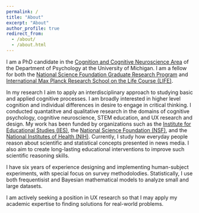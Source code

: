 ```yaml
---
permalink: /
title: "About"
excerpt: "About"
author_profile: true
redirect_from: 
  - /about/
  - /about.html
---
```



I am a PhD candidate in the [Cognition and Cognitive Neuroscience Area](https://lsa.umich.edu/psych/program-areas/cognition-and-cognitive-neuroscience.html) of the Department of Psychology at the University of Michigan. I am a fellow for both the [National Science Foundation Graduate Research Program](https://www.nsfgrfp.org/resources/about-grfp/l) and [International Max Planck Research School on the Life Course (LIFE)](https://www.imprs-life.mpg.de/life-program). 

In my research I aim to apply an interdisciplinary approach to studying basic and applied cognitive processes. I am broadly interested in higher level cognition and individual differences in desire to engage in critical thinking. I conducted quantatitve and qualitative research in the domains of cognitive psychology, cognitive neuroscience, STEM education, and UX research and design. My work has been funded by organizations such as the [Institute for Educational Studies (IES)](https://ies.ed.gov/aboutus/), the [National Science Foundation (NSF)](https://www.nsf.gov/about/), and the [National Institutes of Health (NIH)](https://www.nih.gov/about-nih). Currently, I study how everyday people reason about scientific and statistical concepts presented in news media. I also aim to create long-lasting educational interventions to improve such scientific reasoning skills. 

I have six years of experience designing and implementing human-subject experiments, with special focus on survey methodolodies. Statistically, I use both frequentisist and Bayesian mathematical models to analyze small and large datasets.

I am actively seeking a position in UX research so that I may apply my academic expertise to finding solutions for real-world problems.
